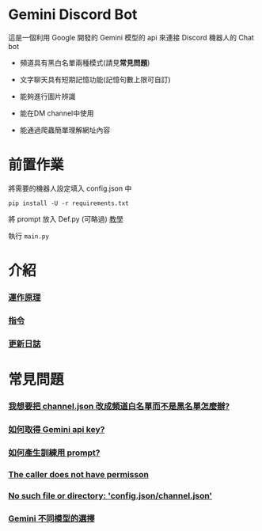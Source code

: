 # Gemini Discord Bot
這是一個利用 Google 開發的 Gemini 模型的 api 來連接 Discord 機器人的 Chat bot

* 頻道具有黑白名單兩種模式(請見**常見問題**)

* 文字聊天具有短期記憶功能(記憶句數上限可自訂)

* 能夠進行圖片辨識

* 能在DM channel中使用

* 能通過爬蟲簡單理解網址內容

# 前置作業
將需要的機器人設定填入 config.json 中
```
pip install -U -r requirements.txt
```
將 prompt 放入 Def.py (可略過) [教學](docs/q3.md)

執行 `main.py`

# 介紹
### [運作原理](docs/principles.md)

### [指令](docs/commands.md)

### [更新日誌](docs/log.md)

# 常見問題
### [我想要把 channel.json 改成頻道白名單而不是黑名單怎麼辦?](docs/q1.md)

### [如何取得 Gemini api key?](docs/q2.md)

### [如何產生訓練用 prompt?](docs/q3.md)

### [The caller does not have permisson](docs/q4.md)

### [No such file or directory: 'config.json/channel.json'](docs/q5.md)

### [Gemini 不同模型的選擇](docs/q6.md)
